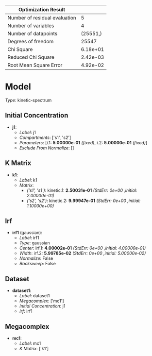 Optimization Result            |            |
-------------------------------|------------|
 Number of residual evaluation |          5 |
           Number of variables |          4 |
          Number of datapoints |   (25551,) |
            Degrees of freedom |      25547 |
                    Chi Square |   6.18e+01 |
            Reduced Chi Square |   2.42e-03 |
        Root Mean Square Error |   4.92e-02 |


# Model

_Type_: kinetic-spectrum

## Initial Concentration

* **j1**:
  * *Label*: j1
  * *Compartments*: ['s1', 's2']
  * *Parameters*: [i.1: **5.00000e-01** *(fixed)*, i.2: **5.00000e-01** *(fixed)*]
  * *Exclude From Normalize*: []

## K Matrix

* **k1**:
  * *Label*: k1
  * *Matrix*:
    * *('s1', 's1')*: kinetic.1: **2.50031e-01** *(StdErr: 0e+00 ,initial: 2.00000e-01)*
    * *('s2', 's2')*: kinetic.2: **9.99947e-01** *(StdErr: 0e+00 ,initial: 1.10000e+00)*


## Irf

* **irf1** (gaussian):
  * *Label*: irf1
  * *Type*: gaussian
  * *Center*: irf.1: **4.00002e-01** *(StdErr: 0e+00 ,initial: 4.00000e-01)*
  * *Width*: irf.2: **5.99785e-02** *(StdErr: 0e+00 ,initial: 5.00000e-02)*
  * *Normalize*: False
  * *Backsweep*: False

## Dataset

* **dataset1**:
  * *Label*: dataset1
  * *Megacomplex*: ['mc1']
  * *Initial Concentration*: j1
  * *Irf*: irf1

## Megacomplex

* **mc1**:
  * *Label*: mc1
  * *K Matrix*: ['k1']
